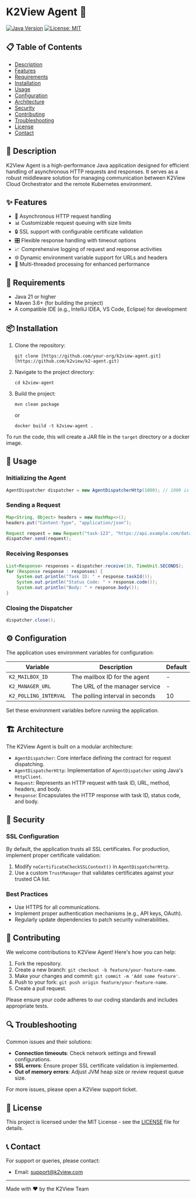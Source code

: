# K2View Agent 🚀

[![Java Version](https://img.shields.io/badge/Java-21%2B-blue.svg)](https://www.oracle.com/java/technologies/javase-jdk11-downloads.html)
[![License: MIT](https://img.shields.io/badge/License-MIT-yellow.svg)](https://opensource.org/licenses/MIT)
## 📋 Table of Contents
- [Description](#-description)
- [Features](#-features)
- [Requirements](#-requirements)
- [Installation](#-installation)
- [Usage](#-usage)
- [Configuration](#-configuration)
- [Architecture](#-architecture)
- [Security](#-security)
- [Contributing](#-contributing)
- [Troubleshooting](#-troubleshooting)
- [License](#-license)
- [Contact](#-contact)

## 📝 Description

K2View Agent is a high-performance Java application designed for efficient handling of asynchronous HTTP requests and responses. It serves as a robust middleware solution for managing communication between K2View Cloud Orchestrator and the remote Kubernetes environment.

## ✨ Features

- 🔄 Asynchronous HTTP request handling
- 📊 Customizable request queuing with size limits
- 🔒 SSL support with configurable certificate validation
- 🎛️ Flexible response handling with timeout options
- 📈 Comprehensive logging of request and response activities
- 🌐 Dynamic environment variable support for URLs and headers
- 🧵 Multi-threaded processing for enhanced performance

## 🔧 Requirements

- Java 21 or higher
- Maven 3.6+ (for building the project)
- A compatible IDE (e.g., IntelliJ IDEA, VS Code, Eclipse) for development

## 📦 Installation

1. Clone the repository:
   ```
   git clone [https://github.com/your-org/k2view-agent.git](https://github.com/k2view/k2-agent.git)
   ```

2. Navigate to the project directory:
   ```
   cd k2view-agent
   ```

3. Build the project:
   ```
   mvn clean package
   ```
   or

   ```
   docker build -t k2view-agent .
   ```

To run the code, this will create a JAR file in the `target` directory or a docker image.

## 🚀 Usage

### Initializing the Agent

```java
AgentDispatcher dispatcher = new AgentDispatcherHttp(1000); // 1000 is the max queue size
```

### Sending a Request

```java
Map<String, Object> headers = new HashMap<>();
headers.put("Content-Type", "application/json");

Request request = new Request("task-123", "https://api.example.com/data", "POST", headers, "{\"key\":\"value\"}");
dispatcher.send(request);
```

### Receiving Responses

```java
List<Response> responses = dispatcher.receive(10, TimeUnit.SECONDS);
for (Response response : responses) {
    System.out.println("Task ID: " + response.taskId());
    System.out.println("Status Code: " + response.code());
    System.out.println("Body: " + response.body());
}
```

### Closing the Dispatcher

```java
dispatcher.close();
```

## ⚙️ Configuration

The application uses environment variables for configuration:

| Variable | Description | Default |
|----------|-------------|---------|
| `K2_MAILBOX_ID` | The mailbox ID for the agent | - |
| `K2_MANAGER_URL` | The URL of the manager service | - |
| `K2_POLLING_INTERVAL` | The polling interval in seconds | 10 |

Set these environment variables before running the application.

## 🏗️ Architecture

The K2View Agent is built on a modular architecture:

- `AgentDispatcher`: Core interface defining the contract for request dispatching.
- `AgentDispatcherHttp`: Implementation of `AgentDispatcher` using Java's `HttpClient`.
- `Request`: Represents an HTTP request with task ID, URL, method, headers, and body.
- `Response`: Encapsulates the HTTP response with task ID, status code, and body.

## 🔐 Security

### SSL Configuration

By default, the application trusts all SSL certificates. For production, implement proper certificate validation:

1. Modify `noCertificateCheckSSLContext()` in `AgentDispatcherHttp`.
2. Use a custom `TrustManager` that validates certificates against your trusted CA list.

### Best Practices

- Use HTTPS for all communications.
- Implement proper authentication mechanisms (e.g., API keys, OAuth).
- Regularly update dependencies to patch security vulnerabilities.

## 🤝 Contributing

We welcome contributions to K2View Agent! Here's how you can help:

1. Fork the repository.
2. Create a new branch: `git checkout -b feature/your-feature-name`.
3. Make your changes and commit: `git commit -m 'Add some feature'`.
4. Push to your fork: `git push origin feature/your-feature-name`.
5. Create a pull request.

Please ensure your code adheres to our coding standards and includes appropriate tests.

## 🔍 Troubleshooting

Common issues and their solutions:

- **Connection timeouts**: Check network settings and firewall configurations.
- **SSL errors**: Ensure proper SSL certificate validation is implemented.
- **Out of memory errors**: Adjust JVM heap size or review request queue size.

For more issues, please open a K2View support ticket.

## 📄 License

This project is licensed under the MIT License - see the [LICENSE](LICENSE) file for details.

## 📞 Contact

For support or queries, please contact:

- Email: support@k2view.com
 
---

Made with ❤️ by the K2View Team
